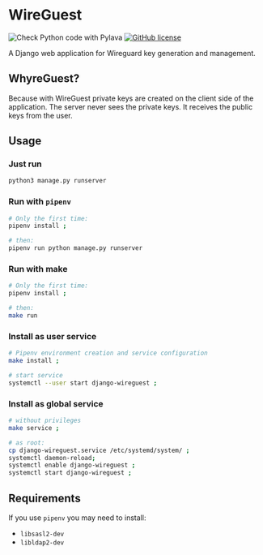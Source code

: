 # WireGuest
![Check Python code with Pylava](https://github.com/moriglia/wireguest/workflows/Pylava/badge.svg)
[![GitHub license](https://img.shields.io/github/license/moriglia/wireguest)](https://github.com/moriglia/wireguest/blob/master/LICENSE)

A Django web application for Wireguard key generation and management.

## WhyreGuest?
Because with WireGuest private keys are created on the client side
of the application. The server never sees the private keys. It receives
the public keys from the user.

## Usage

### Just run
```bash
python3 manage.py runserver
```

### Run with `pipenv`
```bash
# Only the first time:
pipenv install ;

# then:
pipenv run python manage.py runserver
```

### Run with make
```bash
# Only the first time:
pipenv install ;

# then:
make run
```

### Install as user service
```bash
# Pipenv environment creation and service configuration
make install ;

# start service
systemctl --user start django-wireguest ;
```

### Install as global service
```bash
# without privileges
make service ;

# as root:
cp django-wireguest.service /etc/systemd/system/ ;
systemctl daemon-reload;
systemctl enable django-wireguest ;
systemctl start django-wireguest ;
```

## Requirements
If you use `pipenv` you may need to install:
* `libsasl2-dev`
* `libldap2-dev`
